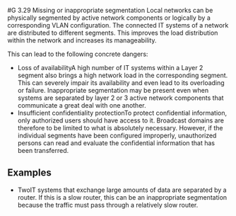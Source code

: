 #G 3.29 Missing or inappropriate segmentation
Local networks can be physically segmented by active network components or logically by a corresponding VLAN configuration. The connected IT systems of a network are distributed to different segments. This improves the load distribution within the network and increases its manageability.

This can lead to the following concrete dangers:

* Loss of availabilityA high number of IT systems within a Layer 2 segment also brings a high network load in the corresponding segment. This can severely impair its availability and even lead to its overloading or failure. Inappropriate segmentation may be present even when systems are separated by layer 2 or 3 active network components that communicate a great deal with one another.
* Insufficient confidentiality protectionTo protect confidential information, only authorized users should have access to it. Broadcast domains are therefore to be limited to what is absolutely necessary. However, if the individual segments have been configured improperly, unauthorized persons can read and evaluate the confidential information that has been transferred.




## Examples 
* TwoIT systems that exchange large amounts of data are separated by a router. If this is a slow router, this can be an inappropriate segmentation because the traffic must pass through a relatively slow router.




